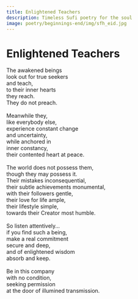 ```yaml
---
title: Enlightened Teachers
description: Timeless Sufi poetry for the soul
image: poetry/beginnings-end/img/sfh_eid.jpg
---
```


# Enlightened Teachers

<div class="aphorism-text">

The awakened beings  <br/>
look out for true seekers  <br/>
and teach,  <br/>
to their inner hearts  <br/>
they reach.  <br/>
They do not preach. <br/> 
  <br/>
Meanwhile they,  <br/>
like everybody else,  <br/>
experience constant change  <br/>
and uncertainty,  <br/>
while anchored in  <br/>
inner constancy,  <br/>
their contented heart at peace. <br/> 
  <br/>
The world does not possess them,  <br/>
though they may possess it.<br/>
Their mistakes inconsequential, <br/> 
their subtle achievements monumental, <br/> 
with their followers gentle,  <br/>
their love for life ample,  <br/>
their lifestyle simple,  <br/>
towards their Creator most humble. <br/> 
  <br/>
So listen attentively…  <br/>
if you find such a being,  <br/>
make a real commitment  <br/>
secure and deep,  <br/>
and of enlightened wisdom  <br/>
absorb and keep.   <br/>
  <br/>
Be in this company  <br/>
with no condition,  <br/>
seeking permission  <br/>
at the door of illumined transmission.  <br/>

</div>